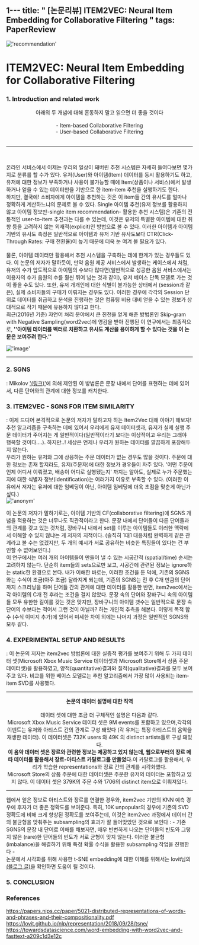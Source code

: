 1---
title: " [논문리뷰] ITEM2VEC: Neural Item Embedding for Collaborative Filtering "
tags: PaperReview
---

!['recommendation'](https://scholarshipowl.com/blog/wp-content/uploads/2019/01/72710307_s.png)
# ITEM2VEC: Neural Item Embedding for Collaborative Filtering
### 1. Introduction and related work
<space>

 <center> 아래의 두 개념에 대해 혼동하지 말고 읽으면 더 좋을 것이다<br><br>
 - Item-based Collaborative Filtering<br>
 - User-based Collaborative Filtering<br>
 </center>
<br>
<hr/><br>

 온라인 서비스에서 이제는 우리의 일상이 돼버린 추천 시스템은 자세히 들여다보면 몇가지로 분류를 할 수가 있다. 유저(User)와 아이템(Item) 데이터를 동시 활용하기도 하고, 유저에 대한 정보가 부족하거나 사용이 불가능할 때에 Item(상품이나 서비스)에서 발생하거나 얻을 수 있는 데이터만을 기반으로 한 item-item 추천을 실행하기도 한다. <br>
<space>하지만, 결국에! 소비자에게 아이템을 추천하는 것은 이 item들 간의 유사도를 얼마나 정확하게 계산하느냐의 문제로 볼 수 있다. Single 아이템 추천(유저 정보를 활용하지 않고 아이템 정보만-single item recommendation- 활용한 추천 시스템)은 기존의 전통적인 user-to-item 추천과는 다를 수 있는데, 이것은 유저의 특별한 아이템에 대한 취향 등을 고려하지 않는 외재적(explicit)인 방법으로 볼 수 있다. 이러한 아이템과 아이템 기반의 유사도 측정은 일반적으로 아이템과 유저 기반 유사도보다 CTR(Click-Through Rates: 구매 전환율)이 높기 때문에 더욱 눈 여겨 볼 필요가 있다.<br><br>
<space>물론, 아이템 데이터만 활용해서 추천 시스템을 구축하는 데에 한계가 있는 경우들도 있다. 이 논문의 저자가 말하듯이, 만약 음원 제공 서비스에서 발생하는 케이스에서 처럼, 유저의 수가 압도적으로 아이템의 수보다 많다면(일반적으로 성공한 음원 서비스에서는 이용자의 수가 음원의 수를 훨씬 뛰어 넘는 것과 같이), 유저 베이스 단독 모델로 가는 것이 좋을 수도 있다. 또한, 유저 개개인에 대한 식별이 불가능한 상태에서 (session과 같은), 실제 소비자들의 구매가 이뤄지는 경우도 있다. 이러한 경우에 각각의 Session 단위로 데이터를 취급하고 분석을 진행하는 것은 컴퓨팅 비용 대비 얻을 수 있는 정보가 상대적으로 작기 때문에 유용하지 않다고 한다.<br>
<space>최근(2016년 기준) 자연어 처리 분야에서 큰 진전을 얻게 해준 방법론인 Skip-gram with Negative Sampling(word2vec)에 영감을 받아 진행된 이 연구에서는 최종적으로,<b> ''아이템 데이터를 벡터로 치환하고 유사도 계산을 용이하게 할 수 있다는 것을 이 논문은 보여주려 한다.''</b><br>

!['image'](https://imgur.com/XG6kJpP.png)

---
### 2. SGNS
: Mikolov ['(링크)']((https://papers.nips.cc/paper/5021-distributed-representations-of-words-and-phrases-and-their-compositionality.pdf))에 의해 제안된 이 방법론은 문장 내에서 단어를 표현하는 데에 있어서, 다른 단어와의 관계에 대한 정보를 캐치한다.

### 3. ITEM2VEC - SGNS FOR ITEM SIMILARITY
:<space> 이제 드디어 본격적으로 논문의 저자가 말하고자 하는 Item2Vec 대해 이야기 해보자! 추천 알고리즘을 구축하는 데에 있어서 우리에게 유저 데이터셋과, 유저가 실제 실행 주문 데이터가 주어지는 게 일반적이다(일반적이라기 보다는 이상적이고 우리는 그래야 행복할 것이다....). 하지만..! 세상은 언제나 우리가 원하는 데이터를 깔끔하게 포장해두지 않는다.<br>
 우리가 원하는 유저와 그에 상응하는 주문 데이터가 없는 경우도 많을 것이다. 주문에 대한 정보는 존재 할지라도, 유저(주문자)에 대한 정보가 경우들이 자주 있다. '어떤 주문이 언제 어디서 이뤄졌고, 배송이 어디로 실행됐는지' 까지는 알아도, 실제로 누가 주문했는지에 대한 식별자 정보(identification)는 여러가지 이유로 부족할 수 있다. (이러한 이유에서 저자는 유저에 대한 임베딩이 아닌, 아이템 임베딩에 더욱 초점을 맞춘게 아닌가 싶다.)<br>
!['anonym'](https://miro.medium.com/max/1360/1*OtVj_gkDk7vuLKYqOZM3qA.jpeg)

이 논문의 저자가 말하기로는, 아이템 기반의 CF(collaborative filtering)에 SGNS 개념을 적용하는 것은 너무나도 직관적이라고 한다. 문장 내에서 단어들이 다른 단어들과의 관계를 갖고 있는 것처럼, 장바구니 내에서 set를 이루는 아이템들도 이러한 맥락에서 이해할 수 있지 않냐는 게 저자의 지적이다. (솔직히 1대1 대응처럼 완벽하게 같은 관계라고 볼 수는 없겠지만, 두 개의 예시가 서로 공유하는 비슷한 특징들이 있다는 건 부인할 수 없어보인다.)<br>
이 연구에서는 여러 개의 아이템들이 만들어 낼 수 있는 시공간적 (spatial/time) 순서는 고려하지 않는다. 단순히 item들의 sets으로만 보고, 시공간에 관련된 정보는 ignore하는 static한 환경으로 본다. 내가 이해한 바로는, 이러한 조건을 둔 덕에, 기존의 SGNS와는 수식이 조금(아주 조금) 달라지게 되는데, 기존의 SGNS는 전 후 C개 만큼의 단어까지 스크리닝을 하며 단어들 간의 관계에 대한 데이터를 활용한 반면, item2vec에서는 각 아이템의 C개 전 후라는 조건을 걸지 않았다. 문장 속의 단어와 장바구니 속의 아이템들 모두 유한한 길이를 갖는 것은 맞지만, 장바구니의 아이템 갯수는 일반적으로 문장 속 단어의 수보다는 적어서 그런 것이 아닐까? 하는 개인적 추측을 해본다. 이렇게 목적 함수 (수식 이미지 추가)에 있어서 미세한 차이 외에는 나머지 과정은 일반적인 SGNS와 모두 같다.

### 4. EXPERIMENTAL SETUP AND RESULTS
:<space> 이 논문의 저자는 item2vec 방법론에 대한 실증적 평가를 보여주기 위해 두 가지 데이터 셋(Microsoft Xbox Music Service 데이터셋과 Microsoft Store에서 상품 주문 데이터셋)을 활용하였고, 양적(quantitative)결과와 질적(qualitative)결과를 모두 보여주고 있다. 비교를 위한 베이스 모델로는 추천 알고리즘에서 가장 많이 사용되는 item-item SVD를 사용했다.<br>
***
 <center><b>논문의 데이터 설명에 대한 직역<br></b><br>
 데이터 셋에 대한 조금 더 구체적인 설명은 다음과 같다.<br>
 Microsoft Xbox Music Service 데이터 셋은 9M events를 포함하고 있으며,각각의 이벤트는 유저와 아티스트 간의 관계로 구성 돼있다 (각 유저는 특정 아티스트의 음악을 재생한 데이터). 이 데이터셋은 732K users 와 49K 의 distinct artists들로 구성 돼있다.<br>
 <b>이 음악 데이터 셋은 장르와 관련한 정보는 제공하고 있지 않는데, 웹으로부터의 장르 메타 데이터를 활용해서 장르-아티스트 카탈로그를 만들었다.</b>이 카탈로그를 활용해서, 우리가 학습한 representations와 장르 간의 관계를 시각화했다.  <br>
 Microsoft Store의 상품 주문에 대한 데이터셋은 주문한 유저의 데이터는 포함하고 있지 않다. 이 데이터 셋은 379K의 주문 수와 1706의 distinct item으로 이뤄져있다.</center>

***

 <space> 웹에서 얻은 정보로 아티스트와 장르를 연결한 경우와, item2vec 기반의 KNN 예측 경우에 후자가 더 좋은 정확도를 보여준다. 특히, 10K unpopular의 경우에 기존의 SVD 정확도에 비해 크게 향상된 정확도를 보여주는데, 이것은 item2vec 과정에서 데이터 간의 불균형을 맞춰주는 subsampling의 효과가 잘 들어맞았던 것으로 보인다 : - 기존 SGNS의 문장 내 단어로 이해를 해보자면, 매우 빈번하게 나오는 단어들의 빈도와 그렇지 않은 (rare)한 단어들의 빈도가 서로 균형이 맞지 않는다. 이러한 불균형(imbalance)을 해결하기 위해 특정 확률 수식을 활용한 subsampling 작업을 진행한다 - <br>
 논문에서 시각화를 위해 사용한 t-SNE embedding에 대한 이해를 위해서는 lovit님의 [(블로그 글)](https://lovit.github.io/nlp/representation/2018/09/28/tsne/)을 확인하면 도움이 될 것이다.<br>

### 5. CONCLUSION

### References
https://papers.nips.cc/paper/5021-distributed-representations-of-words-and-phrases-and-their-compositionality.pdf<br>
https://lovit.github.io/nlp/representation/2018/09/28/tsne/<br>
https://towardsdatascience.com/word-embedding-with-word2vec-and-fasttext-a209c1d3e12c
